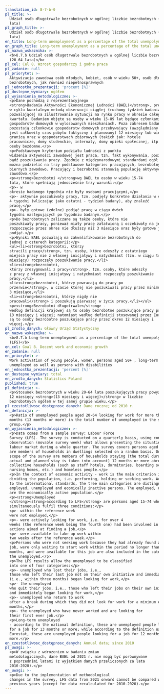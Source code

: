 ```yaml
---
translation_id: 8-7-b-0
pl_title: >-
  Udział osób długotrwale bezrobotnych w ogólnej liczbie bezrobotnych (20-64
  lata)
pl_graph_title: >-
  Udział osób długotrwale bezrobotnych w ogólnej liczbie bezrobotnych (20-64
  lata)
en_title: Long-term unemployment as a percentage of the total unempolyment (LFS)
en_graph_title: Long-term unemployment as a percentage of the total unempolyment (LFS)
pl_nazwa_wskaznika: >-
  <b>8.7.b Udział osób długotrwale bezrobotnych w ogólnej liczbie bezrobotnych
  (20-64 lata)</b>
pl_cel: Cel 8. Wzrost gospodarczy i godna praca
pl_zadanie: null
pl_priorytet: >-
  Aktywizacja zawodowa osób młodych, kobiet, osób w wieku 50+, osób długotrwale
  bezrobotnych, jak również niepełnosprawnych
pl_jednostka_prezentacji: 'procent [%]'
pl_dostepne_wymiary: ogółem
pl_wyjasnienia_metodologiczne: >-
  <p>Dane pochodzą z reprezentacyjnego
  <strong>Badania Aktywności Ekonomicznej Ludności (BAEL)</strong>, prowadzonego
  w cyklu kwartalnym metodą obserwacji ciągłej (ruchomy tydzień badania),
  pozwalającej na zilustrowanie sytuacji na rynku pracy w okresie całego
  kwartału. Badaniem objęte są osoby w wieku 15-89 lat będące członkami
  gospodarstw domowych w wylosowanych mieszkaniach. Poza zakresem badania
  pozostają członkowie gospodarstw domowych przebywający (uwzględniany
  jest całkowity czas pobytu faktyczny i planowany) 12 miesięcy lub więcej za
  granicą oraz w gospodarstwach zbiorowych (takich jak: hotele
  pracownicze, domy studenckie, internaty, domy opieki społecznej, itp.) oraz
  osoby bezdomne.</p>
  <p>Podstawowym kryterium podziału ludności z punktu
  widzenia aktywności zawodowej jest praca, tzn. fakt wykonywania, posiadania
  bądź poszukiwania pracy. Zgodnie z międzynarodowymi standardami ogół
  można podzielić na trzy podstawowe kategorie: pracujących, bezrobotnych i
  biernych zawodowo. Pracujący i bezrobotni stanowią populację aktywnych
  zawodowo.</p>
  <p><strong>Bezrobotni </strong>wg BAEL to osoby w wieku 15-74
  lata, które spełniają jednocześnie trzy warunki:</p>
  <p>- w
  okresie badanego tygodnia nie były osobami pracującymi,</p>
  <p>- aktywnie poszukiwały pracy, tzn. podjęły konkretne działania w ciągu
  4 tygodni (wliczając jako ostatni - tydzień badany), aby znaleźć
  pracę,</p>
  <p>- były gotowe (zdolne) podjąć pracę w ciągu dwóch
  tygodni następujących po tygodniu badanym.</p>
  <p>Do bezrobotnych zaliczane są także osoby, które nie
  poszukiwały pracy, ponieważ miały pracę załatwioną i oczekiwały na jej
  rozpoczęcie przez okres nie dłuższy niż 3 miesiące oraz były gotowe ją
  podjąć.</p>
  <p>Wyniki BAEL pozwalają na zakwalifikowanie bezrobotnych do
  jednej z czterech kategorii:</p>
  <ul><li><strong>bezrobotni, którzy
  stracili pracę</strong>, tzn. osoby, które odeszły z ostatniego
  miejsca pracy nie z własnej inicjatywy i natychmiast (tzn. w ciągu trzech
  miesięcy) rozpoczęły poszukiwanie pracy,</li>
  <li><strong>bezrobotni,
  którzy zrezygnowali z pracy</strong>, tzn. osoby, które odeszły
  z pracy z własnej inicjatywy i natychmiast rozpoczęły poszukiwanie
  pracy,</li>
  <li><strong>bezrobotni, którzy powracają do pracy po
  przerwie</strong>, w czasie której nie poszukiwali pracy przez minimum
  3 miesiące,</li>
  <li><strong>bezrobotni, którzy nigdy nie
  pracowali</strong> i poszukują pierwszej w życiu pracy.</li></ul>
  <p><strong>Bezrobotni długotrwale</strong> -
  według definicji krajowej są to osoby bezrobotne poszukujące pracy przez okres
  13 miesięcy i więcej; natomiast według definicji stosowanej przez Eurostat
  są to osoby bezrobotne poszukujące pracy przez okres 12 miesięcy i
  więcej.</p>
pl_zrodlo_danych: Główny Urząd Statystyczny
en_nazwa_wskaznika: >-
  <b>8.7.b Long-term unemployment as a percentage of the total unempolyment
  (LFS)</b>
en_cel: Goal 8. Decent work and economic growth
en_zadanie: null
en_priorytet: >-
  Work activation of young people, women, persons aged 50+ , long-term
  unemployed as well as persons with disabilities
en_jednostka_prezentacji: 'percent [%]'
en_dostepne_wymiary: total
en_zrodlo_danych: Statistics Poland
published: true
pl_definicja: >-
  <p>Stosunek bezrobotnych w wieku 20-64 lata poszukujących pracy powyżej
  12 miesięcy <strong>(13 miesięcy i więcej)</strong> w liczbie
  bezrobotnych ogółem w tej samej grupie wieku.</p>
pl_czestotliwosc_dostępnosc_danych: Dane roczne; od 2010 r.
en_definicja: >-
  <p>Ratio of unemployed people aged 20-64 looking for work for more than 12
  months (13 months or more) in the total number of unemployed in the same age
  group.</p>
en_wyjasnienia_metodologiczne: >-
  <p>Data comes from a sample survey: Labour Force
  Survey (LFS). The survey is conducted on a quarterly basis, using continuous
  observation (movable survey week) what allows presenting the situation on the
  labour market during a whole quarter. The survey covers persons aged 15-89 who
  are members of households in dwellings selected on a random basis. Outside the
  scope of the survey are members of households staying (the total duration of
  actual and planned stay is taken into account) 12 months or more abroad and in
  collective households (such as staff hotels, dormitories, boarding schools,
  nursing homes, etc.) and homeless people.</p>
  <p>In the context of economic activity - work is the main criterion in
  dividing the population, i.e. performing, holding or seeking work. According
  to the international standards, the tree main categories are distinguished:
  employed, unemployed and ecomically inactive persons. The employed, unemployed
  are the economically active population.</p>
  <p><strong>Unemployed
  </strong><strong>according to LFS</strong> are persons aged 15-74 who
  simultaneously fulfil three conditions:</p>
  <p>- within the reference week
  were not employed,</p>
  <p>- were actively looking for work, i.e. for over 4
  weeks (the reference week being the fourth one) had been involved in concrete
  actions aimed at finding a job,</p>
  <p>- were available to take up work within
  two weeks after the reference week.</p>
  <p>Persons who were not seeking work because they had already found a
  job, were only waiting to start work within the period no longer than 3
  months, and were available for this job are also included in the category of
  the unemployed.</p>
  <p>The LFS results allow the unemployed to be classified
  into one of four categories:</p>
  <p>- unemployed who lost their jobs, i.e.,
  those who left their last job not on their own initiative and immediately
  (i.e., within three months) began looking for work,</p>
  <p>- the unemployed
  who quit their jobs, i.e., those who left their jobs on their own initiative
  and immediately began looking for work,</p>
  <p>- unemployed who return to work
  after a break during which they did not look for work for a minimum of three
  months,</p>
  <p>- the unemployed who have never worked and are looking for
  their first ever job.</p>
  <p>Long-term unemployed
  - according to the national definition, these are unemployed people looking
  for a job for 13 months or more; while according to the definition used by
  Eurostat, these are unemployed people looking for a job for 12 months or
  more.</p>
en_czestotliwosc_dostępnosc_danych: Annual data; since 2010
pl_uwagi: >-
  <p>W związku z wdrożeniem w badaniu zmian
  metodologicznych, dane BAEL od 2021 r. nie mogą być porównywane
  z poprzednimi latami (z wyjątkiem danych przeliczonych za lata
  2010-2020).</p>
en_uwagi: >-
  <p>Due to the implementation of methodological
  changes in the survey, LFS data from 2021 onward cannot be compared with
  previous years (except for data recalculated for 2010-2020).</p>
---
```


